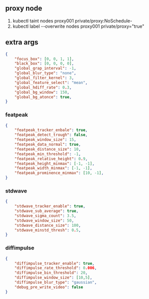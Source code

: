 ## proxy node

1. kubectl taint nodes proxy001  private/proxy:NoSchedule-
2. kubectl label --overwrite nodes proxy001 private/proxy="true"


## extra args

```json
{
    "focus_box": [0, 0, 1, 1],
    "black_box": [0, 0, 0, 0],
    "global_grap_interval": -1,
    "global_blur_type": "none",
    "global_filter_kernel": 3,
    "global_feature_select": "mean",
    "global_hdiff_rate": 0.3,
    "global_bg_window": 150,
    "global_bg_atonce": true,
}
```

### featpeak

```json
{
    "featpeak_tracker_enbale": true,
    "featpeak_detect_trough": false,
    "featpeak_window_size": 15,
    "featpeak_data_normal": true,
    "featpeak_distance_size": 10,
    "featpeak_min_threshold": -1,
    "featpeak_relative_height": 0.9,
    "featpeak_height_minmax": [-1, -1],
    "featpeak_width_minmax": [-1, -1],
    "featpeak_prominence_minmax": [10, -1],
}
```

### stdwave

```json
{
    "stdwave_tracker_enable": true,
    "stdwave_sub_average": true,
    "stdwave_sigma_count": 3.5,
    "stdwave_window_size": 50,
    "stdwave_distance_size": 100,
    "stdwave_minstd_thresh": 0.5,
}
```

### diffimpulse

```json
{
    "diffimpulse_tracker_enable": true,
    "diffimpulse_rate_threshold": 0.006,
    "diffimpulse_bin_threshold": 20,
    "diffimpulse_window_size": [10,5],
    "diffimpulse_blur_type": "gaussian",
    "debug_pre_write_video": false
}
```
